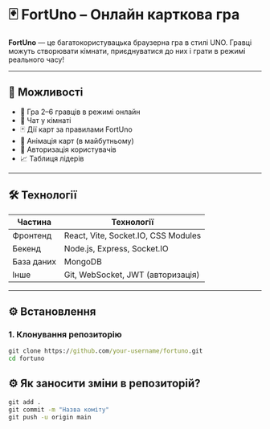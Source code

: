 # 🃏 FortUno – Онлайн карткова гра

**FortUno** — це багатокористувацька браузерна гра в стилі UNO. Гравці можуть створювати кімнати, приєднуватися до них і грати в режимі реального часу!

---

## 📌 Можливості
- 🔹 Гра 2–6 гравців в режимі онлайн
- 🔸 Чат у кімнаті
- 🃏 Дії карт за правилами FortUno
- 🎨 Анімація карт (в майбутньому)
- 👤 Авторизація користувачів
- 📈 Таблиця лідерів

---

## 🛠 Технології

| Частина     | Технології                             |
|-------------|----------------------------------------|
| Фронтенд    | React, Vite, Socket.IO, CSS Modules    |
| Бекенд      | Node.js, Express, Socket.IO            |
| База даних  | MongoDB                                |
| Інше        | Git, WebSocket, JWT (авторизація)      |

---

## ⚙️ Встановлення

### 1. Клонування репозиторію
```cmd
git clone https://github.com/your-username/fortuno.git
cd fortuno
```

## ⚙️ Як заносити зміни в репозиторій?

```cmd
git add .
git commit -m "Назва коміту"
git push -u origin main
```
